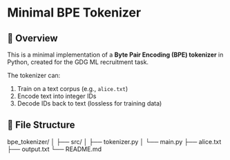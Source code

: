 # Minimal BPE Tokenizer

## 📌 Overview
This is a minimal implementation of a **Byte Pair Encoding (BPE) tokenizer** in Python, created for the GDG ML recruitment task.

The tokenizer can:
1. Train on a text corpus (e.g., `alice.txt`)
2. Encode text into integer IDs
3. Decode IDs back to text (lossless for training data)

## 📂 File Structure
bpe_tokenizer/
│
├── src/
│ ├── tokenizer.py
│ └── main.py 
├── alice.txt 
├── output.txt 
└── README.md

